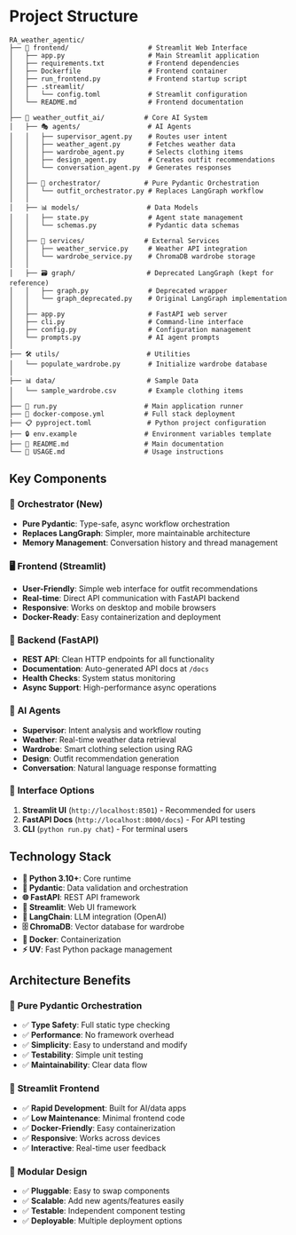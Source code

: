 # Project Structure

```
RA_weather_agentic/
├── 📱 frontend/                    # Streamlit Web Interface
│   ├── app.py                     # Main Streamlit application
│   ├── requirements.txt           # Frontend dependencies
│   ├── Dockerfile                 # Frontend container
│   ├── run_frontend.py            # Frontend startup script
│   ├── .streamlit/
│   │   └── config.toml            # Streamlit configuration
│   └── README.md                  # Frontend documentation
│
├── 🧠 weather_outfit_ai/          # Core AI System
│   ├── 🎭 agents/                 # AI Agents
│   │   ├── supervisor_agent.py    # Routes user intent
│   │   ├── weather_agent.py       # Fetches weather data
│   │   ├── wardrobe_agent.py      # Selects clothing items
│   │   ├── design_agent.py        # Creates outfit recommendations
│   │   └── conversation_agent.py  # Generates responses
│   │
│   ├── 🔧 orchestrator/           # Pure Pydantic Orchestration
│   │   └── outfit_orchestrator.py # Replaces LangGraph workflow
│   │
│   ├── 📊 models/                 # Data Models
│   │   ├── state.py               # Agent state management
│   │   └── schemas.py             # Pydantic data schemas
│   │
│   ├── 🔗 services/               # External Services
│   │   ├── weather_service.py     # Weather API integration
│   │   └── wardrobe_service.py    # ChromaDB wardrobe storage
│   │
│   ├── 🗃️ graph/                  # Deprecated LangGraph (kept for reference)
│   │   ├── graph.py               # Deprecated wrapper
│   │   └── graph_deprecated.py    # Original LangGraph implementation
│   │
│   ├── app.py                     # FastAPI web server
│   ├── cli.py                     # Command-line interface
│   ├── config.py                  # Configuration management
│   └── prompts.py                 # AI agent prompts
│
├── 🛠️ utils/                      # Utilities
│   └── populate_wardrobe.py       # Initialize wardrobe database
│
├── 📊 data/                       # Sample Data
│   └── sample_wardrobe.csv        # Example clothing items
│
├── 🚀 run.py                      # Main application runner
├── 🐳 docker-compose.yml          # Full stack deployment
├── 📋 pyproject.toml              # Python project configuration
├── 🔒 env.example                 # Environment variables template
├── 📖 README.md                   # Main documentation
└── 📘 USAGE.md                    # Usage instructions
```

## Key Components

### 🎯 **Orchestrator (New)**
- **Pure Pydantic**: Type-safe, async workflow orchestration
- **Replaces LangGraph**: Simpler, more maintainable architecture
- **Memory Management**: Conversation history and thread management

### 🖥️ **Frontend (Streamlit)**
- **User-Friendly**: Simple web interface for outfit recommendations
- **Real-time**: Direct API communication with FastAPI backend
- **Responsive**: Works on desktop and mobile browsers
- **Docker-Ready**: Easy containerization and deployment

### 🔧 **Backend (FastAPI)**
- **REST API**: Clean HTTP endpoints for all functionality
- **Documentation**: Auto-generated API docs at `/docs`
- **Health Checks**: System status monitoring
- **Async Support**: High-performance async operations

### 🧠 **AI Agents**
- **Supervisor**: Intent analysis and workflow routing
- **Weather**: Real-time weather data retrieval
- **Wardrobe**: Smart clothing selection using RAG
- **Design**: Outfit recommendation generation
- **Conversation**: Natural language response formatting

### 📱 **Interface Options**
1. **Streamlit UI** (`http://localhost:8501`) - Recommended for users
2. **FastAPI Docs** (`http://localhost:8000/docs`) - For API testing
3. **CLI** (`python run.py chat`) - For terminal users

## Technology Stack

- **🐍 Python 3.10+**: Core runtime
- **🔧 Pydantic**: Data validation and orchestration
- **🌐 FastAPI**: REST API framework
- **📱 Streamlit**: Web UI framework
- **🤖 LangChain**: LLM integration (OpenAI)
- **🗄️ ChromaDB**: Vector database for wardrobe
- **🐳 Docker**: Containerization
- **⚡ UV**: Fast Python package management

## Architecture Benefits

### 🎯 **Pure Pydantic Orchestration**
- ✅ **Type Safety**: Full static type checking
- ✅ **Performance**: No framework overhead
- ✅ **Simplicity**: Easy to understand and modify
- ✅ **Testability**: Simple unit testing
- ✅ **Maintainability**: Clear data flow

### 📱 **Streamlit Frontend**
- ✅ **Rapid Development**: Built for AI/data apps
- ✅ **Low Maintenance**: Minimal frontend code
- ✅ **Docker-Friendly**: Easy containerization
- ✅ **Responsive**: Works across devices
- ✅ **Interactive**: Real-time user feedback

### 🔄 **Modular Design**
- ✅ **Pluggable**: Easy to swap components
- ✅ **Scalable**: Add new agents/features easily
- ✅ **Testable**: Independent component testing
- ✅ **Deployable**: Multiple deployment options
